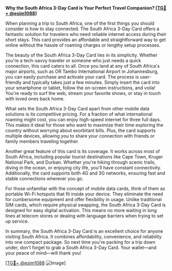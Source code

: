 **Why the South Africa 3-Day Card is Your Perfect Travel Companion? [[TG💪+ @esim1088](https://t.me/s/esim1088)]**

When planning a trip to South Africa, one of the first things you should consider is how to stay connected. The South Africa 3-Day Card offers a fantastic solution for travelers who need reliable internet access during their short stays. This card provides an affordable and straightforward way to get online without the hassle of roaming charges or lengthy setup processes.

The beauty of the South Africa 3-Day Card lies in its simplicity. Whether you're a tech-savvy traveler or someone who just needs a quick connection, this card caters to all. Once you land at any of South Africa's major airports, such as OR Tambo International Airport in Johannesburg, you can easily purchase and activate your card. The process is user-friendly and typically takes just a few minutes. Simply insert the card into your smartphone or tablet, follow the on-screen instructions, and voila! You're ready to surf the web, stream your favorite shows, or stay in touch with loved ones back home.

What sets the South Africa 3-Day Card apart from other mobile data solutions is its competitive pricing. For a fraction of what international roaming might cost, you can enjoy high-speed internet for three full days. This makes it ideal for those who want to maximize their time exploring the country without worrying about exorbitant bills. Plus, the card supports multiple devices, allowing you to share your connection with friends or family members traveling together.

Another great feature of this card is its coverage. It works across most of South Africa, including popular tourist destinations like Cape Town, Kruger National Park, and Durban. Whether you're hiking through scenic trails, diving in the ocean, or enjoying city life, you'll have constant connectivity. Additionally, the card supports both 4G and 3G networks, ensuring fast and stable connections wherever you go.

For those unfamiliar with the concept of mobile data cards, think of them as portable Wi-Fi hotspots that fit inside your device. They eliminate the need for cumbersome equipment and offer flexibility in usage. Unlike traditional SIM cards, which require physical swapping, the South Africa 3-Day Card is designed for easy digital activation. This means no more waiting in long lines at telecom stores or dealing with language barriers when trying to set up service.

In summary, the South Africa 3-Day Card is an excellent choice for anyone visiting South Africa. It combines affordability, convenience, and reliability into one compact package. So next time you're packing for a trip down under, don't forget to grab a South Africa 3-Day Card. Your wallet—and your peace of mind—will thank you! 

[[TG💪+ @esim1088](https://t.me/s/esim1088) ![Image](https://i.postimg.cc/Y0z9fWf4/image.png)]